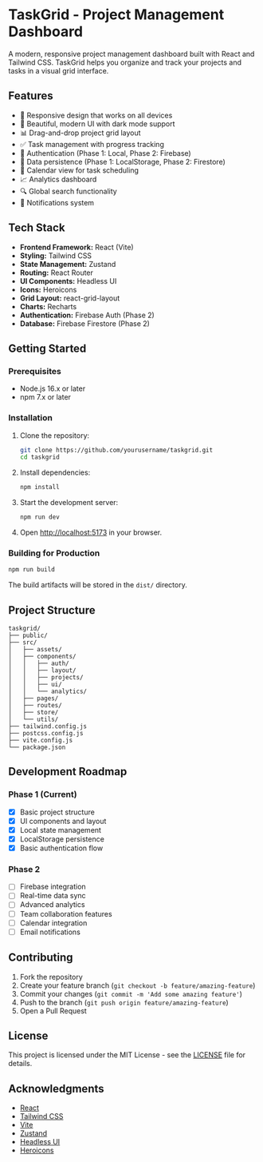 # TaskGrid - Project Management Dashboard

A modern, responsive project management dashboard built with React and Tailwind CSS. TaskGrid helps you organize and track your projects and tasks in a visual grid interface.

## Features

- 📱 Responsive design that works on all devices
- 🎨 Beautiful, modern UI with dark mode support
- 📊 Drag-and-drop project grid layout
- ✅ Task management with progress tracking
- 🔐 Authentication (Phase 1: Local, Phase 2: Firebase)
- 💾 Data persistence (Phase 1: LocalStorage, Phase 2: Firestore)
- 📅 Calendar view for task scheduling
- 📈 Analytics dashboard
- 🔍 Global search functionality
- 🔔 Notifications system

## Tech Stack

- **Frontend Framework:** React (Vite)
- **Styling:** Tailwind CSS
- **State Management:** Zustand
- **Routing:** React Router
- **UI Components:** Headless UI
- **Icons:** Heroicons
- **Grid Layout:** react-grid-layout
- **Charts:** Recharts
- **Authentication:** Firebase Auth (Phase 2)
- **Database:** Firebase Firestore (Phase 2)

## Getting Started

### Prerequisites

- Node.js 16.x or later
- npm 7.x or later

### Installation

1. Clone the repository:
   ```bash
   git clone https://github.com/yourusername/taskgrid.git
   cd taskgrid
   ```

2. Install dependencies:
   ```bash
   npm install
   ```

3. Start the development server:
   ```bash
   npm run dev
   ```

4. Open [http://localhost:5173](http://localhost:5173) in your browser.

### Building for Production

```bash
npm run build
```

The build artifacts will be stored in the `dist/` directory.

## Project Structure

```
taskgrid/
├── public/
├── src/
│   ├── assets/
│   ├── components/
│   │   ├── auth/
│   │   ├── layout/
│   │   ├── projects/
│   │   ├── ui/
│   │   └── analytics/
│   ├── pages/
│   ├── routes/
│   ├── store/
│   └── utils/
├── tailwind.config.js
├── postcss.config.js
├── vite.config.js
└── package.json
```

## Development Roadmap

### Phase 1 (Current)
- [x] Basic project structure
- [x] UI components and layout
- [x] Local state management
- [x] LocalStorage persistence
- [x] Basic authentication flow

### Phase 2
- [ ] Firebase integration
- [ ] Real-time data sync
- [ ] Advanced analytics
- [ ] Team collaboration features
- [ ] Calendar integration
- [ ] Email notifications

## Contributing

1. Fork the repository
2. Create your feature branch (`git checkout -b feature/amazing-feature`)
3. Commit your changes (`git commit -m 'Add some amazing feature'`)
4. Push to the branch (`git push origin feature/amazing-feature`)
5. Open a Pull Request

## License

This project is licensed under the MIT License - see the [LICENSE](LICENSE) file for details.

## Acknowledgments

- [React](https://reactjs.org/)
- [Tailwind CSS](https://tailwindcss.com/)
- [Vite](https://vitejs.dev/)
- [Zustand](https://github.com/pmndrs/zustand)
- [Headless UI](https://headlessui.dev/)
- [Heroicons](https://heroicons.com/)
